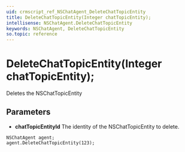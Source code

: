 ```yaml
---
uid: crmscript_ref_NSChatAgent_DeleteChatTopicEntity
title: DeleteChatTopicEntity(Integer chatTopicEntity);
intellisense: NSChatAgent.DeleteChatTopicEntity
keywords: NSChatAgent, DeleteChatTopicEntity
so.topic: reference
---
```


# DeleteChatTopicEntity(Integer chatTopicEntity);

Deletes the NSChatTopicEntity
  
## Parameters

* **chatTopicEntityId** The identity of the NSChatTopicEntity to delete.

```crmscript
NSChatAgent agent;
agent.DeleteChatTopicEntity(123);
```

